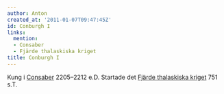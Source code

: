 ```yaml
---
author: Anton
created_at: '2011-01-07T09:47:45Z'
id: Conburgh I
links:
  mention:
  - Consaber
  - Fjärde thalaskiska kriget
title: Conburgh I
---
```


Kung i [Consaber] 2205–2212 e.D. Startade det [Fjärde thalaskiska kriget] 751 s.T.

  [Consaber]: Consaber
  [Fjärde thalaskiska kriget]: Fjärde_thalaskiska_kriget

